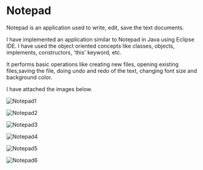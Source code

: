 # Notepad

Notepad is an application used to write, edit, save the text documents.

I have implemented an application similar to Notepad in Java using Eclipse IDE. I have used the object oriented concepts like classes, objects, implements, constructors, 'this' keyword, etc.

It performs basic operations like creating new files, opening existing files,saving the file, doing undo and redo of the text, changing font size and background color.

I have attached the images below.

![Notepad1](https://user-images.githubusercontent.com/64922494/123981028-a12dcd80-d9df-11eb-86da-bf8c774e00ee.png)

![Notepad2](https://user-images.githubusercontent.com/64922494/123981051-a68b1800-d9df-11eb-8f39-47a7e391dfa1.png)

![Notepad3](https://user-images.githubusercontent.com/64922494/123981077-ad198f80-d9df-11eb-825b-9bf43b881a8f.png)

![Notepad4](https://user-images.githubusercontent.com/64922494/123981107-b4409d80-d9df-11eb-881c-3a5362539cc7.png)

![Notepad5](https://user-images.githubusercontent.com/64922494/123981170-c15d8c80-d9df-11eb-9282-4375dd44a490.png)

![Notepad6](https://user-images.githubusercontent.com/64922494/123981192-c7536d80-d9df-11eb-8b56-91e8d28f6908.png)
